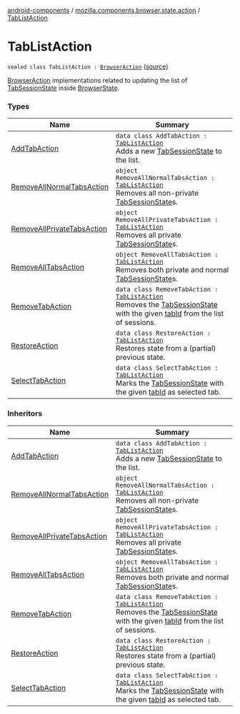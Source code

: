 [android-components](../../index.md) / [mozilla.components.browser.state.action](../index.md) / [TabListAction](./index.md)

# TabListAction

`sealed class TabListAction : `[`BrowserAction`](../-browser-action.md) [(source)](https://github.com/mozilla-mobile/android-components/blob/master/components/browser/state/src/main/java/mozilla/components/browser/state/action/BrowserAction.kt#L24)

[BrowserAction](../-browser-action.md) implementations related to updating the list of [TabSessionState](../../mozilla.components.browser.state.state/-tab-session-state/index.md) inside [BrowserState](../../mozilla.components.browser.state.state/-browser-state/index.md).

### Types

| Name | Summary |
|---|---|
| [AddTabAction](-add-tab-action/index.md) | `data class AddTabAction : `[`TabListAction`](./index.md)<br>Adds a new [TabSessionState](../../mozilla.components.browser.state.state/-tab-session-state/index.md) to the list. |
| [RemoveAllNormalTabsAction](-remove-all-normal-tabs-action.md) | `object RemoveAllNormalTabsAction : `[`TabListAction`](./index.md)<br>Removes all non-private [TabSessionState](../../mozilla.components.browser.state.state/-tab-session-state/index.md)s. |
| [RemoveAllPrivateTabsAction](-remove-all-private-tabs-action.md) | `object RemoveAllPrivateTabsAction : `[`TabListAction`](./index.md)<br>Removes all private [TabSessionState](../../mozilla.components.browser.state.state/-tab-session-state/index.md)s. |
| [RemoveAllTabsAction](-remove-all-tabs-action.md) | `object RemoveAllTabsAction : `[`TabListAction`](./index.md)<br>Removes both private and normal [TabSessionState](../../mozilla.components.browser.state.state/-tab-session-state/index.md)s. |
| [RemoveTabAction](-remove-tab-action/index.md) | `data class RemoveTabAction : `[`TabListAction`](./index.md)<br>Removes the [TabSessionState](../../mozilla.components.browser.state.state/-tab-session-state/index.md) with the given [tabId](-remove-tab-action/tab-id.md) from the list of sessions. |
| [RestoreAction](-restore-action/index.md) | `data class RestoreAction : `[`TabListAction`](./index.md)<br>Restores state from a (partial) previous state. |
| [SelectTabAction](-select-tab-action/index.md) | `data class SelectTabAction : `[`TabListAction`](./index.md)<br>Marks the [TabSessionState](../../mozilla.components.browser.state.state/-tab-session-state/index.md) with the given [tabId](-select-tab-action/tab-id.md) as selected tab. |

### Inheritors

| Name | Summary |
|---|---|
| [AddTabAction](-add-tab-action/index.md) | `data class AddTabAction : `[`TabListAction`](./index.md)<br>Adds a new [TabSessionState](../../mozilla.components.browser.state.state/-tab-session-state/index.md) to the list. |
| [RemoveAllNormalTabsAction](-remove-all-normal-tabs-action.md) | `object RemoveAllNormalTabsAction : `[`TabListAction`](./index.md)<br>Removes all non-private [TabSessionState](../../mozilla.components.browser.state.state/-tab-session-state/index.md)s. |
| [RemoveAllPrivateTabsAction](-remove-all-private-tabs-action.md) | `object RemoveAllPrivateTabsAction : `[`TabListAction`](./index.md)<br>Removes all private [TabSessionState](../../mozilla.components.browser.state.state/-tab-session-state/index.md)s. |
| [RemoveAllTabsAction](-remove-all-tabs-action.md) | `object RemoveAllTabsAction : `[`TabListAction`](./index.md)<br>Removes both private and normal [TabSessionState](../../mozilla.components.browser.state.state/-tab-session-state/index.md)s. |
| [RemoveTabAction](-remove-tab-action/index.md) | `data class RemoveTabAction : `[`TabListAction`](./index.md)<br>Removes the [TabSessionState](../../mozilla.components.browser.state.state/-tab-session-state/index.md) with the given [tabId](-remove-tab-action/tab-id.md) from the list of sessions. |
| [RestoreAction](-restore-action/index.md) | `data class RestoreAction : `[`TabListAction`](./index.md)<br>Restores state from a (partial) previous state. |
| [SelectTabAction](-select-tab-action/index.md) | `data class SelectTabAction : `[`TabListAction`](./index.md)<br>Marks the [TabSessionState](../../mozilla.components.browser.state.state/-tab-session-state/index.md) with the given [tabId](-select-tab-action/tab-id.md) as selected tab. |

